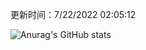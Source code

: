 
  更新时间：7/22/2022 02:05:12
	
  ![Anurag's GitHub stats](https://github-readme-stats.vercel.app/api?username=chendj89&theme=gruvbox&show_icons=true)